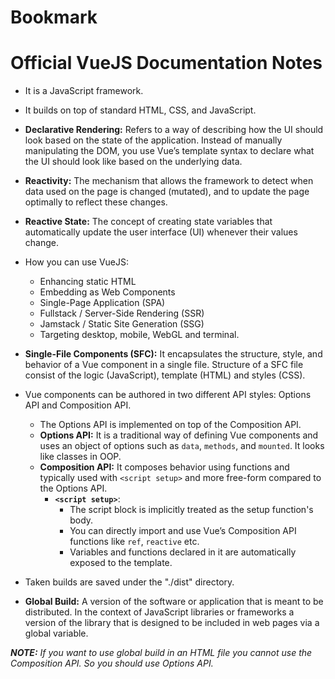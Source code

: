# Bookmark



# Official VueJS Documentation Notes
+ It is a JavaScript framework.
+ It builds on top of standard HTML, CSS, and JavaScript.
+ **Declarative Rendering:** Refers to a way of describing how the UI should look based on the state of the application. Instead of manually manipulating the DOM, you use Vue’s template syntax to declare what the UI should look like based on the underlying data.
+ **Reactivity:** The mechanism that allows the framework to detect when data used on the page is changed (mutated), and to update the page optimally to reflect these changes.
+ **Reactive State:** The concept of creating state variables that automatically update the user interface (UI) whenever their values change.

+ How you can use VueJS:
  - Enhancing static HTML
  - Embedding as Web Components
  - Single-Page Application (SPA)
  - Fullstack / Server-Side Rendering (SSR)
  - Jamstack / Static Site Generation (SSG)
  - Targeting desktop, mobile, WebGL and terminal.

+ **Single-File Components (SFC):** It encapsulates the structure, style, and behavior of a Vue component in a single file. Structure of a SFC file consist of the logic (JavaScript), template (HTML) and styles (CSS).

+ Vue components can be authored in two different API styles: Options API and Composition API.
  - The Options API is implemented on top of the Composition API.
  - **Options API:** It is a traditional way of defining Vue components and uses an object of options such as `data`, `methods`, and `mounted`. It looks like classes in OOP.
  - **Composition API:** It composes behavior using functions and typically used with `<script setup>` and more free-form compared to the Options API.
    + **`<script setup>`**:
      + The script block is implicitly treated as the setup function's body.
      + You can directly import and use Vue’s Composition API functions like `ref`, `reactive` etc.
      + Variables and functions declared in it are automatically exposed to the template.

+ Taken builds are saved under the "./dist" directory.
+ **Global Build:** A version of the software or application that is meant to be distributed. In the context of JavaScript libraries or frameworks a version of the library that is designed to be included in web pages via a global variable.

***NOTE:** If you want to use global build in an HTML file you cannot use the Composition API. So you should use Options API.*